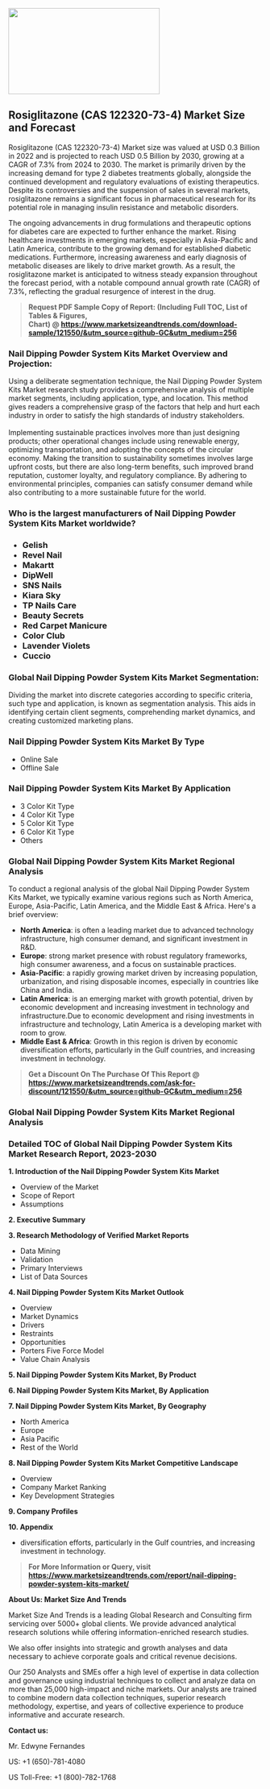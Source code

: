<p><img class="alignnone size-medium wp-image-20088" src="https://ffe5etoiles.com/wp-content/uploads/2024/12/MST1-300x171.png" alt="" width="300" height="171" /></p><h2>Rosiglitazone (CAS 122320-73-4) Market Size and Forecast</h2><p>Rosiglitazone (CAS 122320-73-4) Market size was valued at USD 0.3 Billion in 2022 and is projected to reach USD 0.5 Billion by 2030, growing at a CAGR of 7.3% from 2024 to 2030. The market is primarily driven by the increasing demand for type 2 diabetes treatments globally, alongside the continued development and regulatory evaluations of existing therapeutics. Despite its controversies and the suspension of sales in several markets, rosiglitazone remains a significant focus in pharmaceutical research for its potential role in managing insulin resistance and metabolic disorders.</p><p>The ongoing advancements in drug formulations and therapeutic options for diabetes care are expected to further enhance the market. Rising healthcare investments in emerging markets, especially in Asia-Pacific and Latin America, contribute to the growing demand for established diabetic medications. Furthermore, increasing awareness and early diagnosis of metabolic diseases are likely to drive market growth. As a result, the rosiglitazone market is anticipated to witness steady expansion throughout the forecast period, with a notable compound annual growth rate (CAGR) of 7.3%, reflecting the gradual resurgence of interest in the drug.</p></p><blockquote id="" class=""><strong>Request PDF Sample Copy of Report: (Including Full TOC, List of Tables &amp; Figures, Chart)&nbsp;@&nbsp;<strong><a href="https://www.marketsizeandtrends.com/download-sample/121550/&utm_source=github-GC&utm_medium=256" target="_blank">https://www.marketsizeandtrends.com/download-sample/121550/&utm_source=github-GC&utm_medium=256</a></strong></strong></blockquote><h3 id="" class="">Nail Dipping Powder System Kits Market&nbsp;Overview and Projection:</h3><p id="" class="">Using a deliberate segmentation technique, the Nail Dipping Powder System Kits Market research study provides a comprehensive analysis of multiple market segments, including application, type, and location. This method gives readers a comprehensive grasp of the factors that help and hurt each industry in order to satisfy the high standards of industry stakeholders. <br /> <br />Implementing sustainable practices involves more than just designing products; other operational changes include using renewable energy, optimizing transportation, and adopting the concepts of the circular economy. Making the transition to sustainability sometimes involves large upfront costs, but there are also long-term benefits, such improved brand reputation, customer loyalty, and regulatory compliance. By adhering to environmental principles, companies can satisfy consumer demand while also contributing to a more sustainable future for the world.</p><h3 id="" class="">Who is the largest manufacturers of&nbsp;Nail Dipping Powder System Kits Market worldwide?</h3><h3 class=""><p><ul><li>Gelish </li><li> Revel Nail </li><li> Makartt </li><li> DipWell </li><li> SNS Nails </li><li> Kiara Sky </li><li> TP Nails Care </li><li> Beauty Secrets </li><li> Red Carpet Manicure </li><li> Color Club </li><li> Lavender Violets </li><li> Cuccio</li></ul></p></h3><h3 id="" class="">Global&nbsp;Nail Dipping Powder System Kits Market Segmentation:</h3><p id="" class="">Dividing the market into discrete categories according to specific criteria, such type and application, is known as segmentation analysis. This aids in identifying certain client segments, comprehending market dynamics, and creating customized marketing plans.</p><h3 id="" class="">Nail Dipping Powder System Kits Market&nbsp;By Type</h3><p><p><ul><li>Online Sale </li><li> Offline Sale</p></li></ul></p></p><h3 id="" class="">Nail Dipping Powder System Kits Market&nbsp;By Application</h3><p class=""><p><ul><li>3 Color Kit Type </li><li> 4 Color Kit Type </li><li> 5 Color Kit Type </li><li> 6 Color Kit Type </li><li> Others</li></ul></p></p><h3 id="" class="">Global Nail Dipping Powder System Kits Market Regional Analysis</h3><p id="" class="">To conduct a regional analysis of the global Nail Dipping Powder System Kits Market, we typically examine various regions such as North America, Europe, Asia-Pacific, Latin America, and the Middle East &amp; Africa. Here's a brief overview:</p><ul><li><strong>North America</strong>: is often a leading market due to advanced technology infrastructure, high consumer demand, and significant investment in R&amp;D.</li><li><strong>Europe</strong>: strong market presence with robust regulatory frameworks, high consumer awareness, and a focus on sustainable practices.</li><li><strong>Asia-Pacific</strong>: a rapidly growing market driven by increasing population, urbanization, and rising disposable incomes, especially in countries like China and India.</li><li><strong>Latin America</strong>: is an emerging market with growth potential, driven by economic development and increasing investment in technology and infrastructure.Due to economic development and rising investments in infrastructure and technology, Latin America is a developing market with room to grow.</li><li><strong>Middle East &amp; Africa</strong>: Growth in this region is driven by economic diversification efforts, particularly in the Gulf countries, and increasing investment in technology.</li></ul><blockquote id="" class=""><strong>Get a Discount On The Purchase Of This Report @ <strong><a href="https://www.marketsizeandtrends.com/ask-for-discount/121550/&utm_source=github-GC&utm_medium=256" target="_blank">https://www.marketsizeandtrends.com/ask-for-discount/121550/&utm_source=github-GC&utm_medium=256</a></strong></strong></blockquote><h3 id="" class="">Global Nail Dipping Powder System Kits Market Regional Analysis</h3><h3 id="" class="">Detailed TOC of Global Nail Dipping Powder System Kits Market Research Report, 2023-2030</h3><p id="" class=""><strong>1. Introduction of the Nail Dipping Powder System Kits Market</strong></p><ul><li>Overview of the Market</li><li>Scope of Report</li><li>Assumptions</li></ul><p id="" class=""><strong>2. Executive Summary</strong></p><p id="" class=""><strong>3. Research Methodology of Verified Market Reports</strong></p><ul><li>Data Mining</li><li>Validation</li><li>Primary Interviews</li><li>List of Data Sources</li></ul><p id="" class=""><strong>4. Nail Dipping Powder System Kits Market Outlook</strong></p><ul><li>Overview</li><li>Market Dynamics</li><li>Drivers</li><li>Restraints</li><li>Opportunities</li><li>Porters Five Force Model</li><li>Value Chain Analysis</li></ul><p id="" class=""><strong>5. Nail Dipping Powder System Kits Market, By Product</strong></p><p id="" class=""><strong>6. Nail Dipping Powder System Kits Market, By Application</strong></p><p id="" class=""><strong>7. Nail Dipping Powder System Kits Market, By Geography</strong></p><ul><li>North America</li><li>Europe</li><li>Asia Pacific</li><li>Rest of the World</li></ul><p id="" class=""><strong>8. Nail Dipping Powder System Kits Market Competitive Landscape</strong></p><ul><li>Overview</li><li>Company Market Ranking</li><li>Key Development Strategies</li></ul><p id="" class=""><strong>9. Company Profiles</strong></p><p id="" class=""><strong>10. Appendix</strong></p><ul><li>diversification efforts, particularly in the Gulf countries, and increasing investment in technology.</li></ul><blockquote id="" class=""><strong>For More Information or Query, visit <strong><strong><a href="https://www.marketsizeandtrends.com/report/nail-dipping-powder-system-kits-market/" target="_blank">https://www.marketsizeandtrends.com/report/nail-dipping-powder-system-kits-market/</a></strong></strong></strong></blockquote><p id="" class=""><strong>About Us: Market Size And Trends</strong></p><p id="" class="">Market Size And Trends is a leading Global Research and Consulting firm servicing over 5000+ global clients. We provide advanced analytical research solutions while offering information-enriched research studies.</p><p id="" class="">We also offer insights into strategic and growth analyses and data necessary to achieve corporate goals and critical revenue decisions.</p><p id="" class="">Our 250 Analysts and SMEs offer a high level of expertise in data collection and governance using industrial techniques to collect and analyze data on more than 25,000 high-impact and niche markets. Our analysts are trained to combine modern data collection techniques, superior research methodology, expertise, and years of collective experience to produce informative and accurate research.</p><p id="" class=""><strong>Contact us:</strong></p><p id="" class="">Mr. Edwyne Fernandes</p><p id="" class="">US: +1 (650)-781-4080</p><p id="" class="">US Toll-Free: +1 (800)-782-1768</p>
